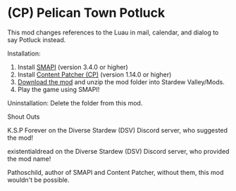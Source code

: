 # (CP) Pelican Town Potluck
This mod changes references to the Luau in mail, calendar, and dialog to say Potluck instead.


Installation:
1. Install <a href="https://smapi.io/">SMAPI</a> (version 3.4.0 or higher)
2. Install <a href="https://www.nexusmods.com/stardewvalley/mods/1915">Content Patcher (CP)</a> (version 1.14.0 or higher)
3. <a href="https://github.com/LenneDalben/StardewValleyModsGPL/releases/">Download the mod</a> and unzip the mod folder into Stardew Valley/Mods.
4. Play the game using SMAPI!

Uninstallation:
Delete the folder from this mod.

Shout Outs

K.S.P Forever on the Diverse Stardew (DSV) Discord server, who suggested the mod!

existentialdread on the Diverse Stardew (DSV) Discord server, who provided the mod name!

Pathoschild, author of SMAPI and Content Patcher, without them, this mod wouldn't be possible.
